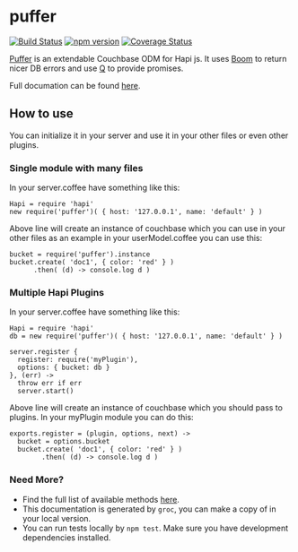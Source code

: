 puffer
======

[![Build Status](https://travis-ci.org/tectual/puffer.svg)](https://travis-ci.org/tectual/puffer)
[![npm version](https://badge.fury.io/js/puffer.svg)](http://badge.fury.io/js/puffer)
[![Coverage Status](https://coveralls.io/repos/tectual/puffer/badge.svg?branch=master)](https://coveralls.io/r/tectual/puffer?branch=master)

[Puffer](https://www.npmjs.com/package/puffer) is an extendable Couchbase ODM for Hapi js. It uses [Boom](https://www.npmjs.com/package/boom) to return nicer DB errors and use [Q](https://www.npmjs.com/package/q) to provide promises. 

Full documation can be found [here](http://tectual.github.io/puffer/).

## How to use

You can initialize it in your server and use it in your other files or even other plugins.

### Single module with many files

In your server.coffee have something like this:

```
Hapi = require 'hapi'
new require('puffer')( { host: '127.0.0.1', name: 'default' } )
```

Above line will create an instance of couchbase which you can use in your other files as an example in your userModel.coffee you can use this:

```
bucket = require('puffer').instance
bucket.create( 'doc1', { color: 'red' } )
      .then( (d) -> console.log d )
```

### Multiple Hapi Plugins

In your server.coffee have something like this:

```
Hapi = require 'hapi'
db = new require('puffer')( { host: '127.0.0.1', name: 'default' } )

server.register { 
  register: require('myPlugin'), 
  options: { bucket: db } 
}, (err) ->
  throw err if err
  server.start()
```
Above line will create an instance of couchbase which you should pass to plugins. In your myPlugin module you can do this:
```
exports.register = (plugin, options, next) ->
  bucket = options.bucket
  bucket.create( 'doc1', { color: 'red' } )
        .then( (d) -> console.log d )
```

### Need More?

* Find the full list of available methods [here](main.html).
* This documentation is generated by `groc`, you can make a copy of in your local version.
* You can run tests locally by `npm test`. Make sure you have development dependencies installed.
